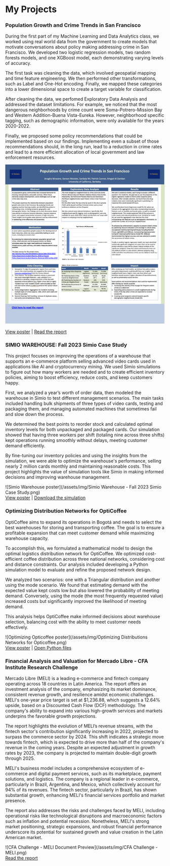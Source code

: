 # My Projects

### Population Growth and Crime Trends in San Francisco
During the first part of my Machine Learning and Data Analytics class, we worked using real world data from the government to create models that motivate conversations about policy making addressing crime in San Francisco. We developed two logistic regression models, two random forests models, and one XGBoost model, each demonstrating varying levels of accuracy.

The first task was cleaning the data, which involved geospatial mapping and time feature engineering. We then performed other transformations, such as Label and One-Hot encoding. Finally, we mapped these categories into a lower dimensional space to create a target variable for classification. 

After cleaning the data, we perfomed Exploratory Data Analysis and addressed the dataset limitations. For example, we noticed that the most dangerous neighborhoods by crime count were Soma-Potrero-Mission Bay and Western Addition-Buena Vista-Eureka. However, neighborhood specific tagging, such as demographic information, were only available for the years 2020-2022.

Finally, we proposed some policy recommendations that could be implemented based on our findings. Implementing even a subset of those recommendations should, in the long run, lead to a reduction in crime rates and lead to a more efficient allocation of local government and law enforcement resources.

<img src="https://github.com/gerson-moralesd/portfolio/blob/main/assets/img/Population%20Growth%20and%20Crime%20Trends%20in%20San%20Francisco.png" width="800">
<br>

<a href="https://github.com/gerson-moralesd/portfolio/blob/main/assets/files/Population%20Growth%20and%20Crime%20Trends.pdf">View poster</a> | 
<a href="https://github.com/gerson-moralesd/portfolio/blob/main/assets/files/Population%20Growth%20and%20Crime%20Trends%20in%20San%20Francisco.pdf">Read the report</a> 

### SIMIO WAREHOUSE: Fall 2023 Simio Case Study
This project focuses on improving the operations of a warehouse that supports an e-commerce platform selling advanced video cards used in applications like AI and cryptocurrency mining. We used Simio simulations to figure out how many workers are needed and to create efficient inventory policies, aiming to boost efficiency, reduce costs, and keep customers happy.

First, we analyzed a year’s worth of order data, then modeled the warehouse in Simio to test different management scenarios. The main tasks included handling bulk shipments of three types of video cards, testing and packaging them, and managing automated machines that sometimes fail and slow down the process.

We determined the best points to reorder stock and calculated optimal inventory levels for both unpackaged and packaged cards. Our simulation showed that having three workers per shift (totaling nine across three shifts) kept operations running smoothly without delays, meeting customer demand efficiently.

By fine-tuning our inventory policies and using the insights from the simulation, we were able to optimize the warehouse's performance, selling nearly 2 million cards monthly and maintaining reasonable costs. This project highlights the value of simulation tools like Simio in making informed decisions and improving warehouse management.

![Simio Warehouse poster](/assets/img/Simio Warehouse - Fall 2023 Simio Case Study.png)
<br>
<a href="https://github.com/gerson-moralesd/portfolio/blob/main/assets/files/SIMIO%20Warehouse.pdf">View poster</a> | 
<a href="https://github.com/gerson-moralesd/portfolio/blob/main/assets/files/SIMIO%20Warehouse%20file.spfx">Download the simulation</a> 

### Optimizing Distribution Networks for OptiCoffee
OptiCoffee aims to expand its operations in Bogotá and needs to select the best warehouses for storing and transporting coffee. The goal is to ensure a profitable expansion that can meet customer demand while maximizing warehouse capacity.

To accomplish this, we formulated a mathematical model to design the optimal logistics distribution network for OptiCoffee. We optimized cost-efficient coffee distribution across three national networks, considering cost and distance constraints. Our analysis included developing a Python simulation model to evaluate and refine the proposed network design.

We analyzed two scenarios: one with a Triangular distribution and another using the mode scenario. We found that estimating demand with the expected value kept costs low but also lowered the probability of meeting demand. Conversely, using the mode (the most frequently requested value) increased costs but significantly improved the likelihood of meeting demand.

This analysis helps OptiCoffee make informed decisions about warehouse selection, balancing cost with the ability to meet customer needs effectively.

![Optimizing Opticoffee poster](/assets/img/Optimizing Distributions Networks for Opticoffee.png)
<br>
<a href="https://github.com/gerson-moralesd/portfolio/blob/main/assets/files/OptiCoffee.pdf">View poster</a> | 
<a href="https://github.com/gerson-moralesd/portfolio/tree/main/assets/files/OptiCoffee">Open Python files</a> 

### Financial Analysis and Valuation for Mercado Libre - CFA Institute Research Challenge
Mercado Libre (MELI) is a leading e-commerce and fintech company operating across 18 countries in Latin America. The report offers an investment analysis of the company, emphasizing its market dominance, consistent revenue growth, and resilience amidst economic challenges. MELI's one-year price target is set at $1,236.88, which suggests a 12.64% upside, based on a Discounted Cash Flow (DCF) methodology. The company's ability to expand into various high-growth services and markets underpins the favorable growth projections.

The report highlights the evolution of MELI’s revenue streams, with the fintech sector's contribution significantly increasing in 2022, projected to surpass the commerce sector by 2024. This shift indicates a strategic move towards fintech, which is expected to drive more than half of the company's revenue in the coming years. Despite an expected adjustment in growth rates by 2023, the company is projected to maintain double-digit growth through 2025.

MELI's business model includes a comprehensive ecosystem of e-commerce and digital payment services, such as its marketplace, payment solutions, and logistics. The company is a regional leader in e-commerce, particularly in Brazil, Argentina, and Mexico, which collectively account for 94% of its revenues. The fintech sector, particularly in Brazil, has shown substantial growth, enhancing MELI's financial services portfolio and market presence.

The report also addresses the risks and challenges faced by MELI, including operational risks like technological disruptions and macroeconomic factors such as inflation and potential recession. Nonetheless, MELI's strong market positioning, strategic expansions, and robust financial performance underscore its potential for sustained growth and value creation in the Latin American market.

![CFA Challenge - MELI Document Preview](/assets/img/CFA Challenge - MELI.png)
<br>
<a href="https://github.com/gerson-moralesd/portfolio/blob/main/assets/files/CFA%20Challenge%20-%20MELI.pdf">Read the report</a>
